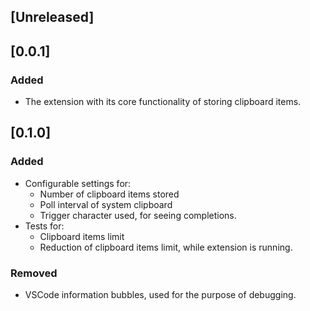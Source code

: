 ## [Unreleased]

## [0.0.1]

### Added

- The extension with its core functionality of storing clipboard items.

## [0.1.0]

### Added

- Configurable settings for:
  - Number of clipboard items stored
  - Poll interval of system clipboard
  - Trigger character used, for seeing completions.
- Tests for:
  - Clipboard items limit
  - Reduction of clipboard items limit, while extension is running.

### Removed

- VSCode information bubbles, used for the purpose of debugging.